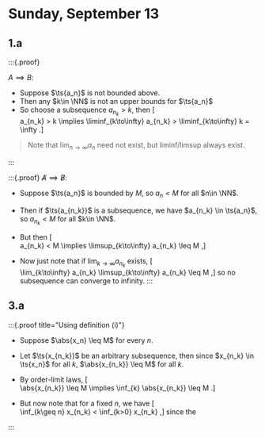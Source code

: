 # Sunday, September 13

## 1.a

:::{.proof}

$A \implies B$:

- Suppose $\ts{a_n}$ is not bounded above.
- Then any $k\in \NN$ is not an upper bounds for $\ts{a_n}$
- So choose a subsequence $a_{n_k} > k$, then
\[  
a_{n_k} > k \implies \liminf_{k\to\infty} a_{n_k} > \liminf_{k\to\infty} k = \infty
.\]

> Note that $\lim_{n\to\infty} a_n$ need not exist, but liminf/limsup always exist.

:::

:::{.proof}
$\not A \implies \not B$:

- Suppose $\ts{a_n}$ is bounded by $M$, so $a_n < M$ for all $n\in \NN$.
- Then if $\ts{a_{n_k}}$ is a subsequence, we have $a_{n_k} \in \ts{a_n}$, so $a_{n_k} < M$ for all $k\in \NN$.
- But then
\[  
a_{n_k} < M \implies \limsup_{k\to\infty} a_{n_k} \leq M 
,\]
  
- Now just note that if $\lim_{k\to\infty} a_{n_k}$ exists,
\[  
\lim_{k\to\infty} a_{n_k} \limsup_{k\to\infty} a_{n_k} \leq M 
,\]
  so no subsequence can converge to infinity.
:::


## 3.a

:::{.proof title="Using definition (i)"}

- Suppose $\abs{x_n} \leq M$ for every $n$.
- Let $\ts{x_{n_k}}$ be an arbitrary subsequence, then since $x_{n_k} \in \ts{x_n}$ for all $k$, $\abs{x_{n_k}} \leq M$ for all $k$.
- By order-limit laws,
\[  
\abs{x_{n_k}} \leq M \implies \inf_{k} \abs{x_{n_k}} \leq M 
.\]

- But now note that for a fixed $n$, we have
\[  
\inf_{k\geq n} x_{n_k} < \inf_{k>0} x_{n_k}
,\]
  since the 



:::



